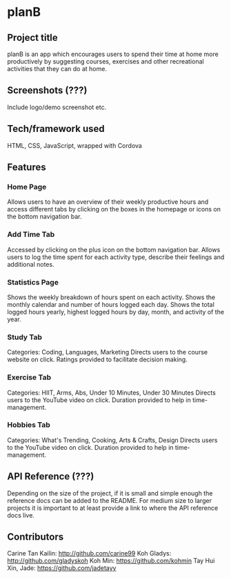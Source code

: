 # planB

## Project title
planB is an app which encourages users to spend their time at home more productively by suggesting courses, exercises and other recreational activities that they can do at home.
 
## Screenshots (???)
Include logo/demo screenshot etc.

## Tech/framework used
HTML, CSS, JavaScript, wrapped with Cordova

## Features
### Home Page
Allows users to have an overview of their weekly productive hours and access different tabs by clicking on the boxes in the homepage or icons on the bottom navigation bar.

### Add Time Tab
Accessed by clicking on the plus icon on the bottom navigation bar.
Allows users to log the time spent for each activity type, describe their feelings and additional notes.

### Statistics Page
Shows the weekly breakdown of hours spent on each activity.
Shows the monthly calendar and number of hours logged each day.
Shows the total logged hours yearly, highest logged hours by day, month, and activity of the year.

### Study Tab
Categories: Coding, Languages, Marketing
Directs users to the course website on click.
Ratings provided to facilitate decision making.

### Exercise Tab
Categories: HIIT, Arms, Abs, Under 10 Minutes, Under 30 Minutes
Directs users to the YouTube video on click.
Duration provided to help in time-management.

### Hobbies Tab
Categories: What's Trending, Cooking, Arts & Crafts, Design
Directs users to the YouTube video on click.
Duration provided to help in time-management.

## API Reference (???)

Depending on the size of the project, if it is small and simple enough the reference docs can be added to the README. For medium size to larger projects it is important to at least provide a link to where the API reference docs live.


## Contributors
Carine Tan Kailin: http://github.com/carine99
Koh Gladys: http://github.com/gladyskoh
Koh Min: https://github.com/kohmin
Tay Hui Xin, Jade: https://github.com/jadetayy


